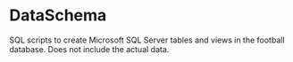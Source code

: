 # DataSchema

SQL scripts to create Microsoft SQL Server tables and views in the football database.
Does not include the actual data.
